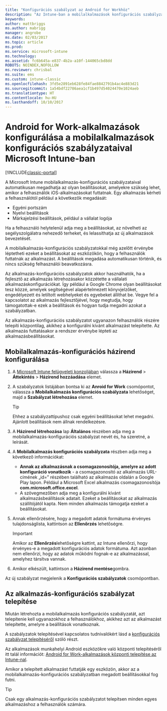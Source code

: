 ```yaml
---
title: "Konfigurációs szabályzat az Android for Workhöz"
description: "Az Intune-ban a mobilalkalmazások konfigurációs szabályzataival adhatja meg az olyan beállításokat, amelyekre szükség lehet, amikor a felhasználók Android for Work-alkalmazásokat futtatnak."
keywords: 
author: mattbriggs
ms.author: mabrigg
manager: angrobe
ms.date: 02/03/2017
ms.topic: article
ms.prod: 
ms.service: microsoft-intune
ms.technology: 
ms.assetid: fc6b645a-e837-4b2a-a10f-144065cbd8dd
ROBOTS: NOINDEX,NOFOLLOW
ms.reviewer: chrisbal
ms.suite: ems
ms.custom: intune-classic
ms.openlocfilehash: 3fd5e2891eb628fe84fae8842791b4ac4e883d21
ms.sourcegitcommit: 1a54bdf22786aea1cf1b497d54024470e1024aeb
ms.translationtype: HT
ms.contentlocale: hu-HU
ms.lasthandoff: 10/10/2017
---
```

# <a name="configure-android-for-work-apps-with-mobile-app-configuration-policies-in-microsoft-intune"></a>Android for Work-alkalmazások konfigurálása a mobilalkalmazások konfigurációs szabályzataival Microsoft Intune-ban

[!INCLUDE[classic-portal](../includes/classic-portal.md)]

A Microsoft Intune mobilalkalmazás-konfigurációs szabályzataival automatikusan megadhatja az olyan beállításokat, amelyekre szükség lehet, amikor a felhasználók iOS-alkalmazásokat futtatnak. Egy alkalmazás kérheti a felhasználótól például a következők megadását:

-   Egyéni portszám
-   Nyelvi beállítások
-   Márkajelzési beállítások, például a vállalat logója

Ha a felhasználó helytelenül adja meg a beállításokat, az növelheti az segélyszolgálatra nehezedő terheket, és lelassíthatja az új alkalmazások bevezetését.

A mobilalkalmazás-konfigurációs szabályzatokkal még azelőtt érvénybe léptetheti ezeket a beállításokat az eszközökön, hogy a felhasználók futtatnák az alkalmazást. A beállítások megadása automatikusan történik, és nincs szükség felhasználói beavatkozásra.

Az alkalmazás-konfigurációs szabályzatok akkor használhatók, ha a fejlesztő az alkalmazás létrehozásakor közzétette a vállalati alkalmazáskonfigurációkat. Így például a Google Chrome olyan beállításokat tesz közzé, amelyek segítségével alapértelmezett könyvjelzőket, engedélyezett és letiltott webhelyeket és egyebeket állíthat be. Vegye fel a kapcsolatot az alkalmazás fejlesztőjével, hogy megtudja, hogy támogatottak-e ezek a beállítások és hogyan tudja megadni azokat a szabályzatban.

Az alkalmazás-konfigurációs szabályzatot ugyanazon felhasználók részére telepíti központilag, akikhez a konfigurálni kívánt alkalmazást telepítette. Az alkalmazás futtatásakor a rendszer érvénybe lépteti az alkalmazásbeállításokat.

## <a name="configure-a-mobile-app-configuration-policy"></a>Mobilalkalmazás-konfigurációs házirend konfigurálása

1.  A [Microsoft Intune felügyeleti konzoljában](https://manage.microsoft.com) válassza a **Házirend** &gt; **Áttekintés** &gt; **Házirend hozzáadása** elemet.

2.  A szabályzatok listájában bontsa ki az **Anroid for Work** csomópontot, válassza a **Mobilalkalmazás konfigurációs szabályzata** lehetőséget, majd a **Szabályzat létrehozása** elemet.

    > [!TIP]
    > Ehhez a szabályzattípushoz csak egyéni beállításokat lehet megadni. Ajánlott beállítások nem állnak rendelkezésre.

3.  A **Házirend létrehozása** lap **Általános** részében adja meg a mobilalkalmazás-konfigurációs szabályzat nevét és, ha szeretné, a leírását.

4. A **Mobilalkalmazás konfigurációs szabályzata** részben adja meg a következő információkat:
    - **Annak az alkalmazásnak a csomagazonosítója, amelyre az adott konfiguráció vonatkozik** - a csomagazonosító az alkalmazás URL-címének „id=” részében található az alkalmazás oldalán a Google Play lapon. Például a Microsoft Excel alkalmazás csomagazonosítója **com.microsoft.office.excel**.
    - A szövegmezőben adja meg a konfigurálni kívánt alkalmazásbeállítások adatait. Ezeket a beállításokat az alkalmazás szállítójától kapta. Nem minden alkalmazás támogatja ezeket a beállításokat.
5.  Annak ellenőrzésére, hogy a megadott adatok formátuma érvényes tulajdonságlista, kattintson az **Ellenőrzés** lehetőségre.

    > [!IMPORTANT]
    > Amikor az **Ellenőrzés**lehetőségre kattint, az Intune ellenőrzi, hogy érvényes-e a megadott konfigurációs adatok formátuma. Azt azonban nem ellenőrzi, hogy az adatok működni fognak-e az alkalmazással, amelyhez társítva vannak.

6.  Amikor elkészült, kattintson a **Házirend mentése**gombra.

Az új szabályzat megjelenik a **Konfigurációs szabályzatok** csomópontban.


## <a name="deploy-the-app-configuration-policy"></a>Az alkalmazás-konfigurációs szabályzat telepítése
Miután létrehozta a mobilalkalmazás konfigurációs szabályzatát, azt telepítenie kell ugyanazokhoz a felhasználókhoz, akikhez azt az alkalmazást telepítette, amelyre a beállítások vonatkoznak.

A szabályzatok telepítésével kapcsolatos tudnivalókért lásd a [konfigurációs szabályzat telepítéséről](/intune-classic/deploy-use/manage-settings-and-features-on-your-devices-with-microsoft-intune-policies#deploy-a-configuration-policy) szóló részt.

Az alkalmazások munkahelyi Android eszközökre való központi telepítéséről itt talál információt: [Android for Work-alkalmazások központi telepítése az Intune-nal](android-for-work-apps.md).

Amikor a telepített alkalmazást futtatják egy eszközön, akkor az a mobilalkalmazás-konfigurációs szabályzatban megadott beállításokkal fog futni.

> [!TIP]
> Csak egy alkalmazás-konfigurációs szabályzatot telepítsen minden egyes alkalmazáshoz a felhasználók számára.
